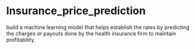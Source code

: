 # Insurance_price_prediction
build a machine learning model that helps establish the rates by predicting the charges or payouts done by the health insurance firm to maintain profitability.
